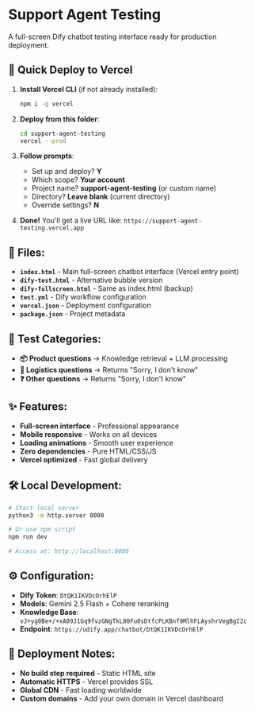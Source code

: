 # Support Agent Testing

A full-screen Dify chatbot testing interface ready for production deployment.

## 🚀 Quick Deploy to Vercel

1. **Install Vercel CLI** (if not already installed):
   ```bash
   npm i -g vercel
   ```

2. **Deploy from this folder**:
   ```bash
   cd support-agent-testing
   vercel --prod
   ```

3. **Follow prompts**:
   - Set up and deploy? **Y**
   - Which scope? **Your account**
   - Project name? **support-agent-testing** (or custom name)
   - Directory? **Leave blank** (current directory)
   - Override settings? **N**

4. **Done!** You'll get a live URL like: `https://support-agent-testing.vercel.app`

## 📁 Files:

- **`index.html`** - Main full-screen chatbot interface (Vercel entry point)
- **`dify-test.html`** - Alternative bubble version
- **`dify-fullscreen.html`** - Same as index.html (backup)
- **`test.yml`** - Dify workflow configuration
- **`vercel.json`** - Deployment configuration
- **`package.json`** - Project metadata

## 🧪 Test Categories:

- **📦 Product questions** → Knowledge retrieval + LLM processing
- **🚚 Logistics questions** → Returns "Sorry, I don't know" 
- **❓ Other questions** → Returns "Sorry, I don't know"

## ✨ Features:

- **Full-screen interface** - Professional appearance
- **Mobile responsive** - Works on all devices
- **Loading animations** - Smooth user experience
- **Zero dependencies** - Pure HTML/CSS/JS
- **Vercel optimized** - Fast global delivery

## 🛠 Local Development:

```bash
# Start local server
python3 -m http.server 8000

# Or use npm script
npm run dev

# Access at: http://localhost:8000
```

## ⚙️ Configuration:

- **Dify Token**: `DtQK1IKVDcOrhElP`
- **Models**: Gemini 2.5 Flash + Cohere reranking
- **Knowledge Base**: `vJ+yg0Be+/+xA09J1Gq9fvzGNgTkL80Fu0sDtfcPLKBnf9MlhFLAyshrVegBgI2c`
- **Endpoint**: `https://udify.app/chatbot/DtQK1IKVDcOrhElP`

## 📝 Deployment Notes:

- **No build step required** - Static HTML site
- **Automatic HTTPS** - Vercel provides SSL
- **Global CDN** - Fast loading worldwide
- **Custom domains** - Add your own domain in Vercel dashboard